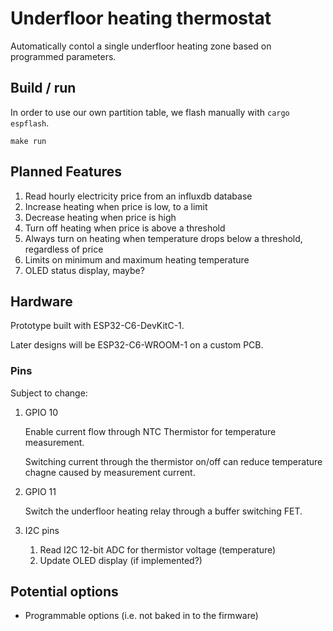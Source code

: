 # Underfloor heating thermostat

Automatically contol a single underfloor heating zone based on
programmed parameters.

## Build / run

In order to use our own partition table, we flash manually with `cargo espflash`.

```
make run
```

## Planned Features

1. Read hourly electricity price from an influxdb database
2. Increase heating when price is low, to a limit
3. Decrease heating when price is high
4. Turn off heating when price is above a threshold
5. Always turn on heating when temperature drops below a threshold, regardless of price
6. Limits on minimum and maximum heating temperature
7. OLED status display, maybe?

## Hardware

Prototype built with ESP32-C6-DevKitC-1.

Later designs will be ESP32-C6-WROOM-1 on a custom PCB.

### Pins

Subject to change:

1. GPIO 10

   Enable current flow through NTC Thermistor for temperature
   measurement.

   Switching current through the thermistor on/off can reduce
   temperature chagne caused by measurement current.

2. GPIO 11

   Switch the underfloor heating relay through a buffer switching FET.

3. I2C pins

   1. Read I2C 12-bit ADC for thermistor voltage (temperature)
   2. Update OLED display (if implemented?)

## Potential options

- Programmable options (i.e. not baked in to the firmware)
